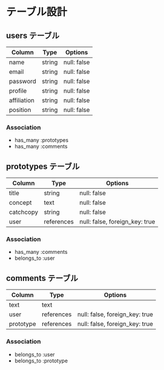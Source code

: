 # テーブル設計

## users テーブル

| Column             | Type   | Options     |
| ------------------ | ------ | ----------- |
| name               | string | null: false |
| email              | string | null: false |
| password           | string | null: false |
| profile            | string | null: false |
| affiliation        | string | null: false |
| position           | string | null: false |

### Association
- has_many :prototypes
- has_many :comments

## prototypes テーブル

| Column    | Type       | Options                        |
| --------  | ---------- | ------------------------------ |
| title     | string     | null: false                    |
| concept   | text       | null: false                    |
| catchcopy | string     | null: false                    |
| user      | references | null: false, foreign_key: true |

### Association
- has_many :comments
- belongs_to :user

## comments テーブル

| Column       | Type       | Options                        |
| ------------ | ---------- | ------------------------------ |
| text         | text       |                                |
| user         | references | null: false, foreign_key: true |
| prototype    | references | null: false, foreign_key: true |

### Association
- belongs_to :user
- belongs_to :prototype
